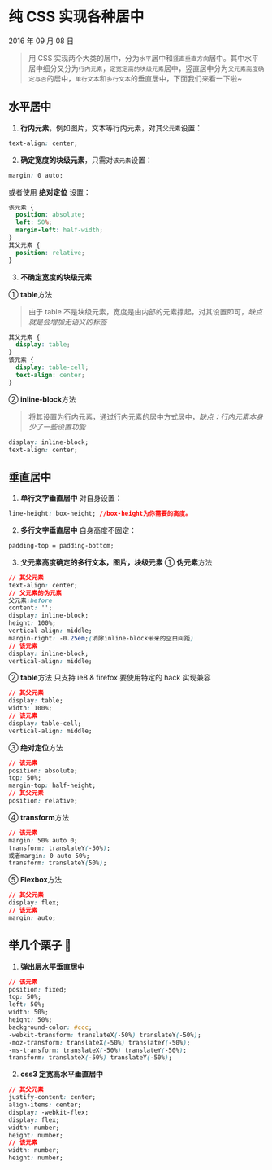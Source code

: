 # 纯 CSS 实现各种居中

2016 年 09 月 08 日

> 用 CSS 实现两个大类的居中，分为`水平`居中和`竖直垂直方向`居中。其中水平居中细分又分为`行内元素`，`定宽定高的块级元素`居中，竖直居中分为`父元素高度确定与否`的居中，`单行文本`和`多行文本`的垂直居中，下面我们来看一下啦~

## 水平居中

1. **行内元素**，例如图片，文本等行内元素，对其`父元素`设置：

```css
text-align: center;
```

2. **确定宽度的块级元素**，只需对`该元素`设置：

```css
margin: 0 auto;
```

或者使用 **绝对定位** 设置：

```css
该元素 {
  position: absolute;
  left: 50%;
  margin-left: half-width;
}
其父元素 {
  position: relative;
}
```

3. **不确定宽度的块级元素**

① **table**方法

> 由于 table 不是块级元素，宽度是由内部的元素撑起，对其设置即可，_缺点就是会增加无语义的标签_

```css
其父元素 {
  display: table;
}
该元素 {
  display: table-cell;
  text-align: center;
}
```

② **inline-block**方法

> 将其设置为行内元素，通过行内元素的居中方式居中，_缺点：行内元素本身少了一些设置功能_

```css
display: inline-block;
text-align: center;
```

## 垂直居中

1. **单行文字垂直居中**
   对自身设置：

```css
line-height: box-height; //box-height为你需要的高度。
```

2. **多行文字垂直居中**
   自身高度不固定：

```css
padding-top = padding-bottom;
```

3. **父元素高度确定的多行文本，图片，块级元素**
   ① **伪元素**方法

```css
// 其父元素
text-align: center;
// 父元素的伪元素
父元素:before
content: '';
display: inline-block;
height: 100%;
vertical-align: middle;
margin-right: -0.25em;(消除inline-block带来的空白间距)
// 该元素
display: inline-block;
vertical-align: middle;
```

② **table**方法
只支持 ie8 & firefox 要使用特定的 hack 实现兼容

```css
// 其父元素
display: table;
width: 100%;
// 该元素
display: table-cell;
vertical-align: middle;
```

③ **绝对定位**方法

```css
// 该元素
position: absolute;
top: 50%;
margin-top: half-height;
// 其父元素
position: relative;
```

④ **transform**方法

```css
// 该元素
margin: 50% auto 0;
transform: translateY(-50%);
或者margin: 0 auto 50%;
transform: translateY(50%);
```

⑤ **Flexbox**方法

```css
// 其父元素
display: flex;
// 该元素
margin: auto;
```

## 举几个栗子 🌰

1. **弹出层水平垂直居中**

```css
// 该元素
position: fixed;
top: 50%;
left: 50%;
width: 50%;
height: 50%;
background-color: #ccc;
-webkit-transform: translateX(-50%) translateY(-50%);
-moz-transform: translateX(-50%) translateY(-50%);
-ms-transform: translateX(-50%) translateY(-50%);
transform: translateX(-50%) translateY(-50%);
```

2. **css3 定宽高水平垂直居中**

```css
// 其父元素
justify-content: center;
align-items: center;
display: -webkit-flex;
display: flex;
width: number;
height: number;
// 该元素
width: number;
height: number;
```
